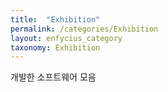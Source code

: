 ```yaml
---
title:  "Exhibition"
permalink: /categories/Exhibition
layout: enfycius_category
taxonomy: Exhibition
---
```


개발한 소프트웨어 모음
